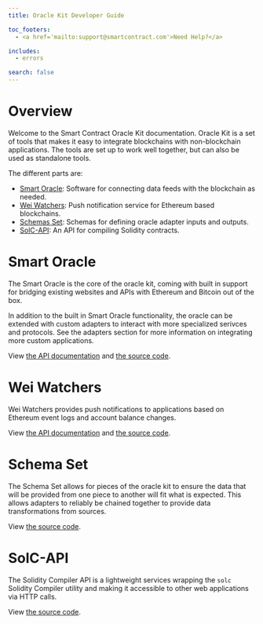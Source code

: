 ```yaml
---
title: Oracle Kit Developer Guide

toc_footers:
  - <a href='mailto:support@smartcontract.com'>Need Help?</a>

includes:
  - errors

search: false
---
```


# Overview

Welcome to the Smart Contract Oracle Kit documentation. Oracle Kit is a set of tools that makes it easy to integrate blockchains with non-blockchain applications. The tools are set up to work well together, but can also be used as standalone tools.

The different parts are:

- [Smart Oracle](#smart-oracle): Software for connecting data feeds with the blockchain as needed.
- [Wei Watchers](#wei-watchers): Push notification service for Ethereum based blockchains.
- [Schemas Set](#schema-set): Schemas for defining oracle adapter inputs and outputs.
- [SolC-API](#solc-api): An API for compiling Solidity contracts.

# Smart Oracle

The Smart Oracle is the core of the oracle kit, coming with built in support for bridging existing websites and APIs with Ethereum and Bitcoin out of the box.

In addition to the built in Smart Oracle functionality, the oracle can be extended with custom adapters to interact with more specialized serivces and protocols. See the adapters section for more information on integrating more custom applications.

View [the API documentation](https://smartoracle.smartcontract.com/) and [the source code](https://github.com/oraclekit/smart_oracle).


# Wei Watchers

Wei Watchers provides push notifications to applications based on Ethereum event logs and account balance changes.

View [the API documentation](https://weiwatchers-docs.smartcontract.com/) and [the source code](https://github.com/oraclekit/wei_watchers).


# Schema Set

The Schema Set allows for pieces of the oracle kit to ensure the data that will be provided from one piece to another will fit what is expected. This allows adapters to reliably be chained together to provide data transformations from sources.

View [the source code](https://github.com/oraclekit/schemas).


# SolC-API

The Solidity Compiler API is a lightweight services wrapping the `solc` Solidity Compiler utility and making it accessible to other web applications via HTTP calls.

View [the source code](https://github.com/oraclekit/solc-api).
